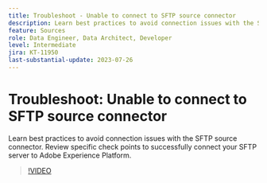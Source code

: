 ```yaml
---
title: Troubleshoot - Unable to connect to SFTP source connector
description: Learn best practices to avoid connection issues with the SFTP source connector. Review specific check points to successfully connect your SFTP server to Adobe Experience Platform.
feature: Sources
role: Data Engineer, Data Architect, Developer
level: Intermediate
jira: KT-11950
last-substantial-update: 2023-07-26
---
```

# Troubleshoot: Unable to connect to SFTP source connector

Learn best practices to avoid connection issues with the SFTP source connector. Review specific check points to successfully connect your SFTP server to Adobe Experience Platform.

>[!VIDEO](https://video.tv.adobe.com/v/3416134?learn=on)